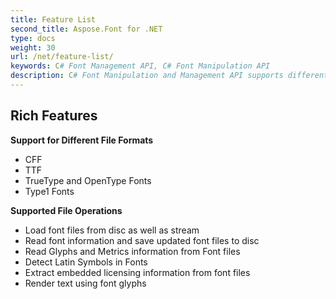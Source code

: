 ```yaml
---
title: Feature List
second_title: Aspose.Font for .NET
type: docs
weight: 30
url: /net/feature-list/
keywords: C# Font Management API, C# Font Manipulation API
description: C# Font Manipulation and Management API supports different font formats and file operations such as loading, reading, detecting, extracting, and rendering font glyphs and font data.
---
```



## **Rich Features**
**Support for Different File Formats**
- CFF
- TTF
- TrueType and OpenType Fonts
- Type1 Fonts

**Supported File Operations**
- Load font files from disc as well as stream
- Read font information and save updated font files to disc
- Read Glyphs and Metrics information from Font files
- Detect Latin Symbols in Fonts
- Extract embedded licensing information from font files
- Render text using font glyphs
